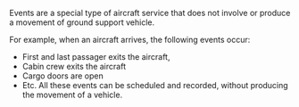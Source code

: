 
Events are a special type of aircraft service that does not involve or produce a movement of ground support vehicle.

For example, when an aircraft arrives, the following events occur:
- First and last passager exits the aircraft,
- Cabin crew exits the aircraft
- Cargo doors are open
- Etc.
All these events can be scheduled and recorded, without producing the movement of a vehicle.